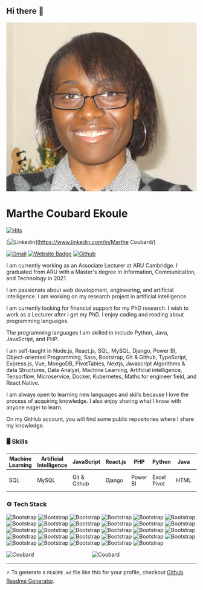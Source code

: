 ## Hi there 👋

![A picture of me](/Images/miniphotomarthe.jpg)

# Marthe Coubard Ekoule

[![Hits](https://hits.seeyoufarm.com/api/count/incr/badge.svg?url=https%3A%2F%2Fgithub.com%2FCoubard%2FCoubard&count_bg=%2379C83D&title_bg=%23555555&icon=&icon_color=%23E7E7E7&title=Profile+Views&edge_flat=false)](https://hits.seeyoufarm.com)

[![Linkedin](https://img.shields.io/badge/-LinkedIn-blue?style=flat&logo=Linkedin&logoColor=white)](https://www.linkedin.com/in/Marthe Coubard/)

[![Gmail](https://img.shields.io/badge/-Gmail-c14438?style=flat&logo=Gmail&logoColor=white)](mailto:marthe.coubard.ekoule@gmail.com)
[![Website Badge](https://img.shields.io/badge/-Website-c14438?style=flat&logo=Google-Chrome&logoColor=white&link=https://www.linkedin.com/in/marthe-coubard-44390a54/)](https://www.linkedin.com/in/marthe-coubard-44390a54/)
[![Github](https://img.shields.io/github/followers/Coubard?label=Follow&style=social)](https://github.com/Coubard)

I am currently working as an Associate Lecturer at ARU Cambridge. I graduated from ARU with a Master's degree in Information, Communication, and Technology in 2021.

I am passionate about web development, engineering, and artificial intelligence. I am working on my research project in artificial intelligence.

I am currently looking for financial support for my PhD research. I wish to work as a Lecturer after I get my PhD. I enjoy coding and reading about programming languages.

The programming languages I am skilled in include Python, Java, JavaScript, and PHP.

I am self-taught in Node.js, React.js, SQL, MySQL, Django, Power BI, Object-oriented Programming, Sass, Bootstrap, Git & Github, TypeScript, Express.js, Vue, MongoDB, PivotTables, Nextjs, Javascript Algorithms & data Structures, Data Analyst, Machine Learning, Artificial intelligence, Tensorflow, Microservice, Docker, Kubernetes, Maths for engineer field, and React Native.

I am always open to learning new languages and skills because I love the process of acquiring knowledge. I also enjoy sharing what I know with anyone eager to learn.

On my GitHub account, you will find some public repositories where I share my knowledge.

### 🖥 Skills

| Machine Learning | Artificial Intelligence | JavaScript   | React.js | PHP      | Python      | Java | React Native | SAAS       | D3js           | Nodejs              |
| ---------------- | ----------------------- | ------------ | -------- | -------- | ----------- | ---- | ------------ | ---------- | -------------- | ------------------- |
| SQL              | MySQL                   | Git & Github | Django   | Power BI | Excel Pivot | HTML | CSS          | BootStrap4 | Graphic Design | Linux Commande Line |

### ⚙️ Tech Stack

![Bootstrap](https://img.shields.io/badge/-Python-05122A?style=flat-square&logo=Python&color=353535) ![Bootstrap](https://img.shields.io/badge/-Docker-05122A?style=flat-square&logo=Docker&color=353535) ![Bootstrap](https://img.shields.io/badge/-Kubernetes-05122A?style=flat-square&logo=Kubernetes&color=353535) ![Bootstrap](https://img.shields.io/badge/-TensorFlow-05122A?style=flat-square&logo=TensorFlow&color=353535) ![Bootstrap](https://img.shields.io/badge/-PyTorch-05122A?style=flat-square&logo=PyTorch&color=353535) ![Bootstrap](https://img.shields.io/badge/-Scikit%20Learn-05122A?style=flat-square&logo=Scikit-Learn&color=353535) ![Bootstrap](https://img.shields.io/badge/-MongoDB-05122A?style=flat-square&logo=MongoDB&color=353535) ![Bootstrap](https://img.shields.io/badge/-MySQL-05122A?style=flat-square&logo=MySQL&color=353535) ![Bootstrap](https://img.shields.io/badge/-PostgreSQL-05122A?style=flat-square&logo=PostgreSQL&color=353535) ![Bootstrap](https://img.shields.io/badge/-Pandas-05122A?style=flat-square&logo=Pandas&color=353535) ![Bootstrap](https://img.shields.io/badge/-Numpy-05122A?style=flat-square&logo=Numpy&color=353535) ![Bootstrap](https://img.shields.io/badge/-Matplotlib-05122A?style=flat-square&logo=Matplotlib&color=353535) ![Bootstrap](https://img.shields.io/badge/-React%20Native-05122A?style=flat-square&logo=React-Native&color=353535) ![Bootstrap](https://img.shields.io/badge/-React.js-05122A?style=flat-square&logo=React.js&color=353535) ![Bootstrap](https://img.shields.io/badge/-Django-05122A?style=flat-square&logo=Django&color=353535) ![Bootstrap](https://img.shields.io/badge/-Visual%20Studio%20Code-05122A?style=flat-square&logo=Visual-Studio-Code&color=353535) ![Bootstrap](https://img.shields.io/badge/-Git%20%26%20Github-05122A?style=flat-square&logo=Git-&-Github&color=353535) ![Bootstrap](https://img.shields.io/badge/-HTML-05122A?style=flat-square&logo=HTML&color=353535) ![Bootstrap](https://img.shields.io/badge/-CSS-05122A?style=flat-square&logo=CSS&color=353535) ![Bootstrap](https://img.shields.io/badge/-Saas-05122A?style=flat-square&logo=Saas&color=353535) ![Bootstrap](https://img.shields.io/badge/-Bootstrap-05122A?style=flat-square&logo=Bootstrap&color=353535) ![Bootstrap](https://img.shields.io/badge/-Express.js-05122A?style=flat-square&logo=Express.js&color=353535) ![Bootstrap](https://img.shields.io/badge/-JavaScript-05122A?style=flat-square&logo=JavaScript&color=353535) ![Bootstrap](https://img.shields.io/badge/-Object-Oriented-Programming-05122A?style=flat-square&logo=Object-Oriented-Programming&color=353535) ![Bootstrap](https://img.shields.io/badge/-Linux-05122A?style=flat-square&logo=Linux&color=353535) ![Bootstrap](https://img.shields.io/badge/-Excel%20Dashbord-05122A?style=flat-square&logo=Excel-Dashbord&color=353535) ![Bootstrap](https://img.shields.io/badge/-TypeScript-05122A?style=flat-square&logo=TypeScript&color=353535) ![Bootstrap](https://img.shields.io/badge/-c%23-05122A?style=flat-square&logo=c#&color=353535) ![Bootstrap](https://img.shields.io/badge/-sourcetree-05122A?style=flat-square&logo=sourcetree&color=353535)

<div>
  <img width="45%" align="left" src="https://github-readme-stats.vercel.app/api/top-langs?username=Coubard&show_icons=true&locale=en&layout=compact" alt="Coubard" />
  <img width="50%"  src="https://github-readme-streak-stats.herokuapp.com/?user=Coubard&" alt="Coubard" />
</div>

---

:zap: To generate a `README.md` file like this for your profile, checkout [Github Readme Generator](https://hejazizo-github-profile-readme-srcstreamlit-app-i6skm7.streamlit.app/).
